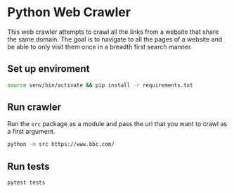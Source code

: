 # Python Web Crawler

This web crawler attempts to crawl all the links from a website that share the same domain. The goal is to navigate to 
all the pages of a website and be able to only visit them once in a breadth first search manner.


## Set up enviroment

```bash
source venv/bin/activate && pip install -r requirements.txt
```

## Run crawler

Run the `src` package as a module and pass the url that you want to crawl as a first argument.

```bash
python -m src https://www.bbc.com/
```

## Run tests

```bash
pytest tests
```
